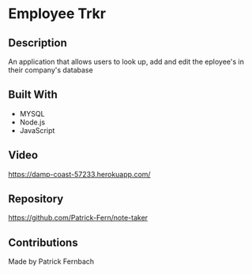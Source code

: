 # Employee Trkr 

## Description
An application that allows users to look up, add and edit the eployee's in their company's database

## Built With
* MYSQL
* Node.js
* JavaScript


## Video 
https://damp-coast-57233.herokuapp.com/

## Repository 
https://github.com/Patrick-Fern/note-taker



## Contributions
Made by Patrick Fernbach